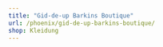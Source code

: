 ```yaml
---
title: "Gid-de-up Barkins Boutique"
url: /phoenix/gid-de-up-barkins-boutique/
shop: Kleidung
---
```

